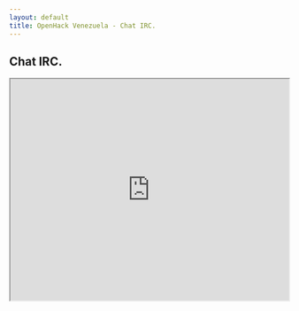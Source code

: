 ```yaml
---
layout: default
title: OpenHack Venezuela - Chat IRC.
---
```


## Chat IRC.

<iframe src="http://webchat.freenode.net?channels=%23OpenHackVe&uio=d4" width="100%" height="400"></iframe>
